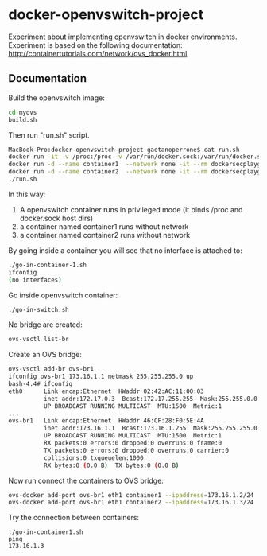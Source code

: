 # docker-openvswitch-project
Experiment about implementing openvswitch in docker environments.   
Experiment is based on the following documentation: 
http://containertutorials.com/network/ovs_docker.html

## Documentation    
Build the openvswitch image:  
```bash   
cd myovs
build.sh  
```  

Then run "run.sh" script.
```bash  
MacBook-Pro:docker-openvswitch-project gaetanoperrone$ cat run.sh 
docker run -it -v /proc:/proc -v /var/run/docker.sock:/var/run/docker.sock --rm --name vswitch --privileged -d myovs
docker run -d --name container1  --network none -it --rm dockersecplayground/alpine_networking
docker run -d --name container2  --network none -it --rm dockersecplayground/alpine_networking
./run.sh
```  

In this way: 
1. A openvswitch container runs in privileged mode (it binds /proc and docker.sock host dirs)  
2. a container named container1 runs without network  
3. a container named container2 runs without network   


By going inside a container you will see that no interface is attached to:   
```bash   
./go-in-container-1.sh
ifconfig
(no interfaces) 
```  

Go inside openvswitch container:   
```bash 
./go-in-switch.sh   
```  

No bridge are created:   
```bash  
ovs-vsctl list-br  
```  
Create an OVS bridge:   
```bash  
ovs-vsctl add-br ovs-br1   
ifconfig ovs-br1 173.16.1.1 netmask 255.255.255.0 up
bash-4.4# ifconfig
eth0      Link encap:Ethernet  HWaddr 02:42:AC:11:00:03  
          inet addr:172.17.0.3  Bcast:172.17.255.255  Mask:255.255.0.0
          UP BROADCAST RUNNING MULTICAST  MTU:1500  Metric:1
...
ovs-br1   Link encap:Ethernet  HWaddr 46:CF:28:F0:5E:4A  
          inet addr:173.16.1.1  Bcast:173.16.1.255  Mask:255.255.255.0
          UP BROADCAST RUNNING MULTICAST  MTU:1500  Metric:1
          RX packets:0 errors:0 dropped:0 overruns:0 frame:0
          TX packets:0 errors:0 dropped:0 overruns:0 carrier:0
          collisions:0 txqueuelen:1000 
          RX bytes:0 (0.0 B)  TX bytes:0 (0.0 B)


```  
Now run connect the containers to OVS bridge:  
```bash 
ovs-docker add-port ovs-br1 eth1 container1 --ipaddress=173.16.1.2/24 
ovs-docker add-port ovs-br1 eth1 container2 --ipaddress=173.16.1.3/24
```    

Try the connection between containers:   
```
./go-in-container1.sh
ping 
173.16.1.3   
```
